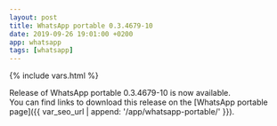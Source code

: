 ```yaml
---
layout: post
title: WhatsApp portable 0.3.4679-10
date: 2019-09-26 19:01:00 +0200
app: whatsapp
tags: [whatsapp]
---
```

{% include vars.html %}

Release of WhatsApp portable 0.3.4679-10 is now available.<br />
You can find links to download this release on the [WhatsApp portable page]({{ var_seo_url | append: '/app/whatsapp-portable/' }}).